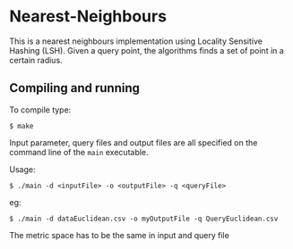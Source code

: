 # Nearest-Neighbours
This is a nearest neighbours implementation using Locality Sensitive Hashing (LSH). Given a query point, the algorithms finds a set of point in a certain radius.
## Compiling and running

To compile type:

    $ make 

Input parameter, query files and output files are all specified on the command line of the `main` executable.

Usage:

    $ ./main -d <inputFile> -o <outputFile> -q <queryFile>
eg:

    $ ./main -d dataEuclidean.csv -o myOutputFile -q QueryEuclidean.csv
    
The metric space has to be the same in input and query file
